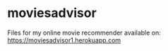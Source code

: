 # moviesadvisor
Files for my online movie recommender available on: https://moviesadvisor1.herokuapp.com
